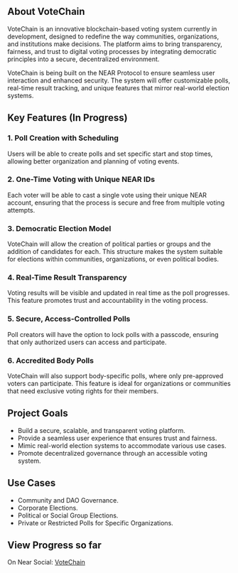 ## About VoteChain

VoteChain is an innovative blockchain-based voting system currently in development, designed to redefine the way communities, organizations, and institutions make decisions. The platform aims to bring transparency, fairness, and trust to digital voting processes by integrating democratic principles into a secure, decentralized environment.

VoteChain is being built on the NEAR Protocol to ensure seamless user interaction and enhanced security. The system will offer customizable polls, real-time result tracking, and unique features that mirror real-world election systems.

## Key Features (In Progress)

### 1. Poll Creation with Scheduling

Users will be able to create polls and set specific start and stop times, allowing better organization and planning of voting events.

### 2. One-Time Voting with Unique NEAR IDs

Each voter will be able to cast a single vote using their unique NEAR account, ensuring that the process is secure and free from multiple voting attempts.

### 3. Democratic Election Model

VoteChain will allow the creation of political parties or groups and the addition of candidates for each. This structure makes the system suitable for elections within communities, organizations, or even political bodies.

### 4. Real-Time Result Transparency

Voting results will be visible and updated in real time as the poll progresses. This feature promotes trust and accountability in the voting process.

### 5. Secure, Access-Controlled Polls

Poll creators will have the option to lock polls with a passcode, ensuring that only authorized users can access and participate.

### 6. Accredited Body Polls

VoteChain will also support body-specific polls, where only pre-approved voters can participate. This feature is ideal for organizations or communities that need exclusive voting rights for their members.

## Project Goals

- Build a secure, scalable, and transparent voting platform.
- Provide a seamless user experience that ensures trust and fairness.
- Mimic real-world election systems to accommodate various use cases.
- Promote decentralized governance through an accessible voting system.

## Use Cases

- Community and DAO Governance.
- Corporate Elections.
- Political or Social Group Elections.
- Private or Restricted Polls for Specific Organizations.

## View Progress so far

On Near Social: [VoteChain](https://near.social/abnakore.near/widget/VoteChain)
